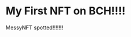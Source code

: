 # My First NFT on BCH!!!!
MessyNFT spotted!!!!!!!
                                                                                                                                                  